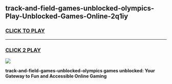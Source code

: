 
## track-and-field-games-unblocked-olympics-Play-Unblocked-Games-Online-2q1iy
<h3>
<a href="https://premium76.site?title=track-and-field-games-unblocked-olympics&ref=25A">CLICK TO PLAY</a></h3>
<hr>

<h3>
<a href="https://premium76.site?title=track-and-field-games-unblocked-olympics&ref=25A">CLICK 2 PLAY</a>
  
</h3>

<a href="https://premium76.site?title=track-and-field-games-unblocked-olympics&ref=25A"><img src="https://clearcache.store/games.png"></a>


**track-and-field-games-unblocked-olympics games unblocked: Your Gateway to Fun and Accessible Online Gaming**
